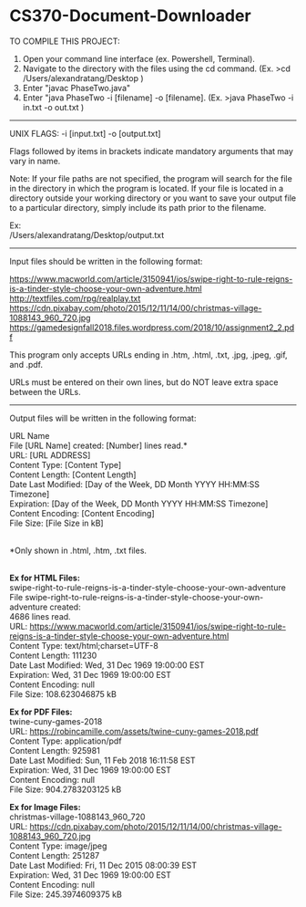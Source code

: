 # CS370-Document-Downloader

TO COMPILE THIS PROJECT:

1. Open your command line interface (ex. Powershell, Terminal).
2. Navigate to the directory with the files using the cd command.
   (Ex. 
         >cd /Users/alexandratang/Desktop
   )
3. Enter "javac PhaseTwo.java"
4. Enter "java PhaseTwo -i [filename] -o [filename].
   (Ex. 
         >java PhaseTwo -i in.txt -o out.txt
   )
________________________________________

UNIX FLAGS:
-i [input.txt]
-o [output.txt]

Flags followed by items in brackets indicate mandatory arguments that may vary in name. 

Note: If your file paths are not specified, the program will search for the file in the directory in which the program is located. If your file is located in a directory outside your working directory or you want to save your output file to a particular directory, simply include its path prior to the filename.

   Ex:<br>
      /Users/alexandratang/Desktop/output.txt

________________________________________

Input files should be written in the following format:

   https://www.macworld.com/article/3150941/ios/swipe-right-to-rule-reigns-is-a-tinder-style-choose-your-own-adventure.html<br>
   http://textfiles.com/rpg/realplay.txt<br>
   https://cdn.pixabay.com/photo/2015/12/11/14/00/christmas-village-1088143_960_720.jpg<br>
   https://gamedesignfall2018.files.wordpress.com/2018/10/assignment2_2.pdf<br>

   This program only accepts URLs ending in .htm, .html, .txt, .jpg, .jpeg, .gif,
   and .pdf.
   
   URLs must be entered on their own lines, but do NOT leave extra space between the URLs.
________________________________________

Output files will be written in the following format:

   URL Name<br>
   File [URL Name] created: [Number] lines read.*<br>
   URL: [URL ADDRESS]<br>
   Content Type: [Content Type]<br>
   Content Length: [Content Length]<br>
   Date Last Modified: [Day of the Week, DD Month YYYY HH:MM:SS Timezone]<br>
   Expiration: [Day of the Week, DD Month YYYY HH:MM:SS Timezone]<br>
   Content Encoding: [Content Encoding]<br>
   File Size: [File Size in kB]<br><br>

   *Only shown in .html, .htm, .txt files.<br><br>


 <strong>Ex for HTML Files:</strong><br>
   swipe-right-to-rule-reigns-is-a-tinder-style-choose-your-own-adventure<br>
   File swipe-right-to-rule-reigns-is-a-tinder-style-choose-your-own-adventure created:<br>
   4686 lines read.<br>
   URL: https://www.macworld.com/article/3150941/ios/swipe-right-to-rule-reigns-is-a-tinder-style-choose-your-own-adventure.html<br>
   Content Type: text/html;charset=UTF-8<br>
   Content Length: 111230<br>
   Date Last Modified: Wed, 31 Dec 1969 19:00:00 EST<br>
   Expiration: Wed, 31 Dec 1969 19:00:00 EST<br>
   Content Encoding: null<br>
   File Size: 108.623046875 kB<br>

<strong>Ex for PDF Files:</strong><br>
   twine-cuny-games-2018<br>
   URL: https://robincamille.com/assets/twine-cuny-games-2018.pdf<br>
   Content Type: application/pdf<br>
   Content Length: 925981<br>
   Date Last Modified: Sun, 11 Feb 2018 16:11:58 EST<br>
   Expiration: Wed, 31 Dec 1969 19:00:00 EST<br>
   Content Encoding: null<br>
   File Size: 904.2783203125 kB<br>

<strong>Ex for Image Files:</strong><br>
   christmas-village-1088143_960_720<br>
   URL: https://cdn.pixabay.com/photo/2015/12/11/14/00/christmas-village-1088143_960_720.jpg<br>
   Content Type: image/jpeg<br>
   Content Length: 251287<br>
   Date Last Modified: Fri, 11 Dec 2015 08:00:39 EST<br>
   Expiration: Wed, 31 Dec 1969 19:00:00 EST<br>
   Content Encoding: null<br>
   File Size: 245.3974609375 kB
